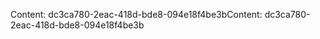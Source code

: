 <span data-ttu-id="bfeed-101">Content: dc3ca780-2eac-418d-bde8-094e18f4be3b</span><span class="sxs-lookup"><span data-stu-id="bfeed-101">Content: dc3ca780-2eac-418d-bde8-094e18f4be3b</span></span>